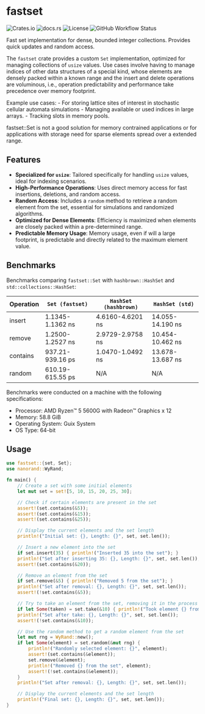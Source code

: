 # fastset

![Crates.io](https://img.shields.io/crates/v/fastset)
![docs.rs](https://img.shields.io/docsrs/fastset)
![License](https://img.shields.io/crates/l/fastset)
![GitHub Workflow Status](https://github.com/b-vitamins/fastset/actions/workflows/rust.yml/badge.svg)

Fast set implementation for dense, bounded integer collections. Provides quick updates and random access.

The `fastset` crate provides a custom `Set` implementation, optimized for managing collections of `usize` values. Use cases involve having to manage indices of other data structures of a special kind, whose elements are densely packed within a known range and the insert and delete operations are voluminous, i.e., operation predictability and performance take precedence over memory footprint.

Example use cases:
    - For storing lattice sites of interest in stochastic cellular automata simulations
    - Managing available or used indices in large arrays.
    - Tracking slots in memory pools.
    
fastset::Set is not a good solution for memory contrained applications or for applications with storage need for sparse elements spread over a extended range.

## Features

- **Specialized for `usize`**: Tailored specifically for handling `usize` values, ideal for indexing scenarios.
- **High-Performance Operations**: Uses direct memory access for fast insertions, deletions, and random access.
- **Random Access**: Includes a `random` method to retrieve a random element from the set, essential for simulations and randomized algorithms.
- **Optimized for Dense Elements**: Efficiency is maximized when elements are closely packed within a pre-determined range.
- **Predictable Memory Usage**: Memory usage, even if will a large footprint, is predictable and directly related to the maximum element value.

## Benchmarks

Benchmarks comparing `fastset::Set` with `hashbrown::HashSet` and `std::collections::HashSet`:

| Operation | `Set (fastset)`      | `HashSet (hashbrown)` | `HashSet (std)`    |
|-----------|----------------------|-----------------------|--------------------|
| insert    | 1.1345-1.1362 ns     | 4.6160-4.6201 ns      | 14.055-14.190 ns   |
| remove    | 1.2500-1.2527 ns     | 2.9729-2.9758 ns      | 10.454-10.462 ns   |
| contains  | 937.21-939.16 ps     | 1.0470-1.0492 ns      | 13.678-13.687 ns   |
| random    | 610.19-615.55 ps     | N/A                   | N/A                |

Benchmarks were conducted on a machine with the following specifications:
- Processor: AMD Ryzen™ 5 5600G with Radeon™ Graphics x 12
- Memory: 58.8 GiB
- Operating System: Guix System
- OS Type: 64-bit

## Usage

```rust
use fastset::{set, Set};
use nanorand::WyRand;

fn main() {
    // Create a set with some initial elements
    let mut set = set![5, 10, 15, 20, 25, 30]; 

    // Check if certain elements are present in the set
    assert!(set.contains(&5));
    assert!(set.contains(&15));
    assert!(set.contains(&25));

    // Display the current elements and the set length
    println!("Initial set: {}, Length: {}", set, set.len());

    // Insert a new element into the set
    if set.insert(35) { println!("Inserted 35 into the set"); }
    println!("Set after inserting 35: {}, Length: {}", set, set.len());
    assert!(set.contains(&20));

    // Remove an element from the set
    if set.remove(&5) { println!("Removed 5 from the set"); }
    println!("Set after removal: {}, Length: {}", set, set.len());
    assert!(!set.contains(&5));

    // Try to take an element from the set, removing it in the process
    if let Some(taken) = set.take(&10) { println!("Took element {} from the set", taken); }
    println!("Set after take: {}, Length: {}", set, set.len());
    assert!(!set.contains(&10));

    // Use the random method to get a random element from the set
    let mut rng = WyRand::new();
    if let Some(element) = set.random(&mut rng) {
        println!("Randomly selected element: {}", element);
        assert!(set.contains(&element));
        set.remove(&element);
        println!("Removed {} from the set", element);
        assert!(!set.contains(&element));
    }
    println!("Set after removal: {}, Length: {}", set, set.len());

    // Display the current elements and the set length
    println!("Final set: {}, Length: {}", set, set.len());
}
```
